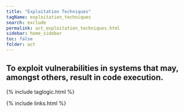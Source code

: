 ```yaml
---
title: "Exploitation Techniques"
tagName: exploitation_techniques
search: exclude
permalink: act_exploitation_techniques.html
sidebar: home_sidebar
toc: false
folder: act
---
```


## To exploit vulnerabilities in systems that may, amongst others, result in code execution.

{% include taglogic.html %}

{% include links.html %}
